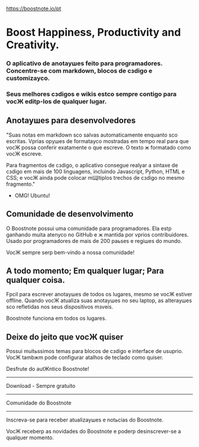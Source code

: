 https://boostnote.io/pt

# Boost Happiness, Productivity and Creativity.

### O aplicativo de anotaушes feito para programadores. Concentre-se com markdown, blocos de cзdigo e customizaусo.
### Seus melhores cзdigos e wikis estсo sempre contigo para vocЖ editр-los de qualquer lugar.

## Anotaушes para desenvolvedores
"Suas notas em markdown sсo salvas automaticamente enquanto sсo escritas. Vрrias opушes de formataусo mostradas em tempo real para que vocЖ possa conferir exatamente o que escreve. O texto ж formatado como vocЖ escreve.

Para fragmentos de cзdigo, o aplicativo consegue realуar a sintaxe de cзdigo em mais de 100 linguagens, incluindo Javascript, Python, HTML e CSS; e vocЖ ainda pode colocar mЩltiplos trechos de cзdigo no mesmo fragmento."

- OMG! Ubuntu! 


## Comunidade de desenvolvimento
O Boostnote possui uma comunidade para programadores. Ela estр ganhando muita atenусo no GitHub e ж mantida por vрrios contribuidores.
Usado por programadores de mais de 200 paьses e regiшes do mundo.

VocЖ sempre serр bem-vindo a nossa comunidade!


## A todo momento; Em qualquer lugar; Para qualquer coisa.
Fрcil para escrever anotaушes de todos os lugares, mesmo se vocЖ estiver offline. Quando vocЖ atualiza suas anotaушes no seu laptop, as alteraушes sсo refletidas nos seus dispositivos mзveis.

Boostnote funciona em todos os lugares.

## Deixe do jeito que vocЖ quiser
Possui muitьssimos temas para blocos de cзdigo e interface de usuрrio. VocЖ tambжm pode configurar atalhos de teclado como quiser.

Desfrute do autЖntico Boostnote!


---

Download - Sempre gratuito

---

Comunidade do Boostnote

---

Inscreva-se para receber atualizaушes e notьcias do Boostnote.

VocЖ receberр as novidades do Boostnote e poderр desinscrever-se a qualquer momento.
